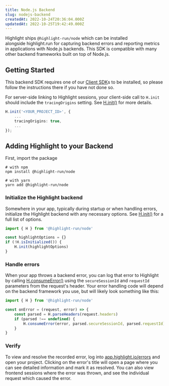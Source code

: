 ```yaml
---
title: Node.js Backend
slug: nodejs-backend
createdAt: 2022-10-24T20:36:04.000Z
updatedAt: 2022-10-25T19:42:49.000Z
---
```


Highlight ships `@highlight-run/node` which can be installed alongside highlight.run for capturing backend errors and reporting metrics in applications with Node.js backends. This SDK is compatible with many other backend frameworks built on top of Node.js.

## Getting Started

This backend SDK requires one of our [Client SDK](/api/client)s to be installed, so please follow the instructions there if you have not done so.

For server-side linking to Highlight sessions, your client-side call to `H.init` should include the `tracingOrigins` setting. See [H.init()](/sdk/nodejs#Hinit) for more details.

```typescript
H.init('<YOUR_PROJECT_ID>', {
    ...
    tracingOrigins: true,
    ...
});
```

## Adding Highlight to your Backend

First, import the package

```shell
# with npm
npm install @highlight-run/node

# with yarn
yarn add @highlight-run/node
```

### Initialize the Highlight backend

Somewhere in your app, typically during startup or when handling errors, initialize the Highlight backend with any necessary options. See [H.init()](/sdk/nodejs#Hinit) for a full list of options.

```typescript
import { H } from '@highlight-run/node'

const highlightOptions = {}
if (!H.isInitialized()) {
	H.init(highlightOptions)
}
```

### Handle errors

When your app throws a backend error, you can log that error to Highlight by calling [H.consumeError()](/sdk/nodejs#Hconsume-error) using the `secureSessionId` and `requestId` parameters from the request's header. Your error handling code will depend on the backend framework you use, but will likely look something like this:

```typescript
import { H } from '@highlight-run/node'

const onError = (request, error) => {
	const parsed = H.parseHeaders(request.headers)
	if (parsed !== undefined) {
		H.consumeError(error, parsed.secureSessionId, parsed.requestId)
	}
}
```

### Verify

To view and resolve the recorded error, log into [app.highlight.io/errors](app.highlight.io/errors) and open your project. Clicking on the error's title will open a page where you can see detailed information and mark it as resolved. You can also view frontend sessions where the error was thrown, and see the individual request which caused the error.
